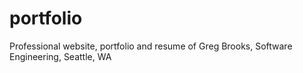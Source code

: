 # portfolio
Professional website, portfolio and resume of Greg Brooks, Software Engineering, Seattle, WA
